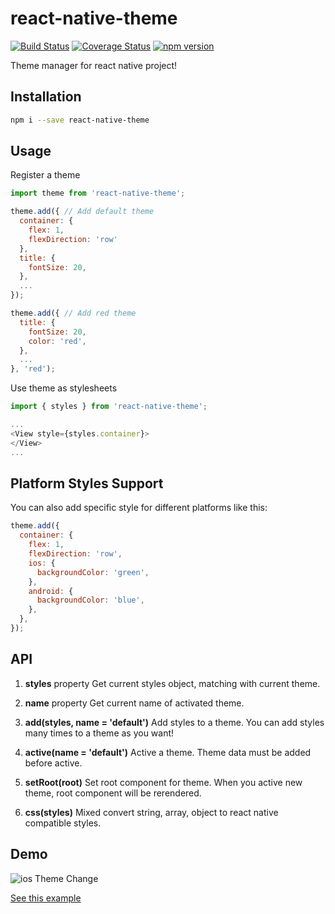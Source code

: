 # react-native-theme
[![Build Status](https://travis-ci.org/apentle/react-native-theme.svg?branch=master)](https://travis-ci.org/apentle/react-native-theme) [![Coverage Status](https://coveralls.io/repos/github/apentle/react-native-theme/badge.svg?branch=master)](https://coveralls.io/github/apentle/react-native-theme?branch=master) [![npm version](https://badge.fury.io/js/react-native-theme.svg)](https://badge.fury.io/js/react-native-theme)

Theme manager for react native project!

## Installation
```bash
npm i --save react-native-theme
```

## Usage
Register a theme
```javascript
import theme from 'react-native-theme';

theme.add({ // Add default theme
  container: {
    flex: 1,
    flexDirection: 'row'
  },
  title: {
    fontSize: 20,
  },
  ...
});

theme.add({ // Add red theme
  title: {
    fontSize: 20,
    color: 'red',
  },
  ...
}, 'red');
```

Use theme as stylesheets
```javascript
import { styles } from 'react-native-theme';

...
<View style={styles.container}>
</View>
...
```

## Platform Styles Support
You can also add specific style for different platforms like this:
```javascript
theme.add({
  container: {
    flex: 1,
    flexDirection: 'row',
    ios: {
      backgroundColor: 'green',
    },
    android: {
      backgroundColor: 'blue',
    },
  },
});
```

## API

1. **styles** property
Get current styles object, matching with current theme.

2. **name** property
Get current name of activated theme.

3. **add(styles, name = 'default')**
Add styles to a theme. You can add styles many times to a theme as you want!

4. **active(name = 'default')**
Active a theme. Theme data must be added before active.

5. **setRoot(root)**
Set root component for theme. When you active new theme, root component will be rerendered.

6. **css(styles)**
Mixed convert string, array, object to react native compatible styles.

## Demo

![ios Theme Change](https://raw.githubusercontent.com/apentle/react-native-theme-example/master/screenshot.gif)

[See this example](https://github.com/apentle/react-native-theme-example)
